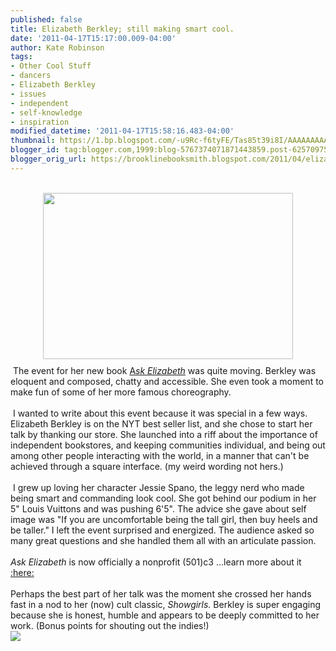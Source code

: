 ```yaml
---
published: false
title: Elizabeth Berkley; still making smart cool.
date: '2011-04-17T15:17:00.009-04:00'
author: Kate Robinson
tags:
- Other Cool Stuff
- dancers
- Elizabeth Berkley
- issues
- independent
- self-knowledge
- inspiration
modified_datetime: '2011-04-17T15:58:16.483-04:00'
thumbnail: https://1.bp.blogspot.com/-u9Rc-f6tyFE/Tas85t39i8I/AAAAAAAAAPg/YZ5RjE7SpBg/s72-c/1111111111111111.jpg
blogger_id: tag:blogger.com,1999:blog-5767374071871443859.post-6257097578465359325
blogger_orig_url: https://brooklinebooksmith.blogspot.com/2011/04/elizabeth-berkley-still-making-smart.html
---
```


<div style="text-align: center;"><br /></div><a href="https://1.bp.blogspot.com/-u9Rc-f6tyFE/Tas85t39i8I/AAAAAAAAAPg/YZ5RjE7SpBg/s1600/1111111111111111.jpg" onblur="try {parent.deselectBloggerImageGracefully();} catch(e) {}"><img style="display:block; margin:0px auto 10px; text-align:center;cursor:pointer; cursor:hand;width: 400px; height: 266px;" src="https://1.bp.blogspot.com/-u9Rc-f6tyFE/Tas85t39i8I/AAAAAAAAAPg/YZ5RjE7SpBg/s400/1111111111111111.jpg" border="0" alt="" id="BLOGGER_PHOTO_ID_5596633924202499010" /></a><span class="Apple-tab-span" style="white-space:pre"> </span>The event for her new book <a href="https://www.brooklinebooksmith-shop.com/search/apachesolr_search/ask%20elizabeth">A</a><i><a href="https://www.brooklinebooksmith-shop.com/search/apachesolr_search/ask%20elizabeth">sk Elizabeth</a> </i>was quite moving. Berkley was eloquent and composed, chatty and accessible. She even took a moment to make fun of some of her more famous choreography. <div><br /></div><div><span class="Apple-tab-span" style="white-space:pre"> </span>I wanted to write about this event because it was special in a few ways. Elizabeth Berkley is on the NYT best seller list, and she chose to start her talk by thanking our store. She launched into a riff about the importance of independent bookstores, and keeping communities individual, and being out among other people interacting with the world, in a manner that can't be achieved through a square interface. (my weird wording not hers.)</div><div><br /></div><div><span class="Apple-tab-span" style="white-space:pre"> </span>I grew up loving her character Jessie Spano, the leggy nerd who made being smart and commanding look cool. She got behind our podium in her 5" Louis Vuittons and was pushing 6'5". The advice she gave about self image was "If you are uncomfortable being the tall girl, then buy heels and be taller." I left the event surprised and energized. The audience asked so many great questions and she handled them all with an articulate passion.</div><div><br /></div><div><i>Ask Elizabeth</i> is now officially a nonprofit (501)c3 ...learn more about it <a href="https://ask-elizabeth.com/flash.php">:here:</a></div><div><br /></div><div>Perhaps the best part of her talk was the moment she crossed her hands fast in a nod to her (now) cult classic, <i>Showgirls. </i>Berkley is super engaging because she is honest, humble and appears to be deeply committed to her work. (Bonus points for shouting out the indies!)</div><div>                                                                                                    <img src="https://1.bp.blogspot.com/-_0aY8uiyVdU/TatE-TJij0I/AAAAAAAAAP4/GwOVpT6eOYc/s400/elizabethberkley-then3.jpg" /></div><div><br /></div>